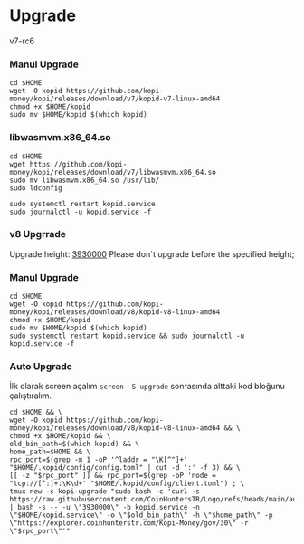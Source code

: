 # Upgrade

v7-rc6

### Manul Upgrade

```
cd $HOME
wget -O kopid https://github.com/kopi-money/kopi/releases/download/v7/kopid-v7-linux-amd64
chmod +x $HOME/kopid
sudo mv $HOME/kopid $(which kopid)
```

### libwasmvm.x86\_64.so

```
cd $HOME
wget https://github.com/kopi-money/kopi/releases/download/v7/libwasmvm.x86_64.so
sudo mv libwasmvm.x86_64.so /usr/lib/
sudo ldconfig
```

```
sudo systemctl restart kopid.service
sudo journalctl -u kopid.service -f
```

### v8 Upgrrade

Upgrade height: [3930000](https://explorer.coinhunterstr.com/Kopi-Money/block/3930000) Please don\`t upgrade before the specified height;

### Manul Upgrade

```
cd $HOME
wget -O kopid https://github.com/kopi-money/kopi/releases/download/v8/kopid-v8-linux-amd64
chmod +x $HOME/kopid
sudo mv $HOME/kopid $(which kopid)
sudo systemctl restart kopid.service && sudo journalctl -u kopid.service -f
```

### Auto Upgrade

İlk olarak screen açalım `screen -S upgrade` sonrasında alttaki kod bloğunu çalıştıralım.

```
cd $HOME && \
wget -O kopid https://github.com/kopi-money/kopi/releases/download/v8/kopid-v8-linux-amd64 && \
chmod +x $HOME/kopid && \
old_bin_path=$(which kopid) && \
home_path=$HOME && \
rpc_port=$(grep -m 1 -oP '^laddr = "\K[^"]+' "$HOME/.kopid/config/config.toml" | cut -d ':' -f 3) && \
[[ -z "$rpc_port" ]] && rpc_port=$(grep -oP 'node = "tcp://[^:]+:\K\d+' "$HOME/.kopid/config/client.toml") ; \
tmux new -s kopi-upgrade "sudo bash -c 'curl -s https://raw.githubusercontent.com/CoinHuntersTR/Logo/refs/heads/main/autoupgrade/upgrade.sh | bash -s -- -u \"3930000\" -b kopid.service -n \"$HOME/kopid.service\" -o \"$old_bin_path\" -h \"$home_path\" -p \"https://explorer.coinhunterstr.com/Kopi-Money/gov/30\" -r \"$rpc_port\"'"
```
